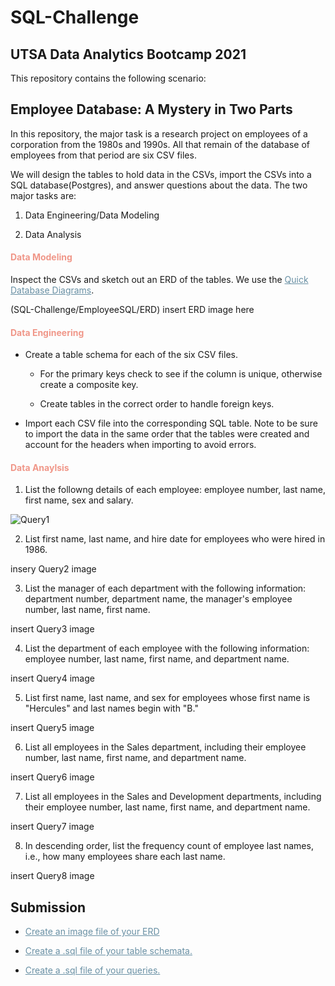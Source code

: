 # SQL-Challenge

## UTSA Data Analytics Bootcamp 2021

This repository contains the following scenario:

## Employee Database: A Mystery in Two Parts

In this repository, the major task is a research project on employees of a corporation from the 1980s and 1990s. All that remain of the database of employees from that period are six CSV files.

We will design the tables to hold data in the CSVs, import the CSVs into a SQL database(Postgres), and answer questions about the data. The two major tasks are:

1. Data Engineering/Data Modeling

2. Data Analysis

<h4 style="color:#F09789">Data Modeling</h4>

Inspect the CSVs and sketch out an ERD of the tables. We use the <a href="https://app.quickdatabasediagrams.com/#/" target="_blank" style="color:#6990A4">Quick Database Diagrams</a>.

(SQL-Challenge/EmployeeSQL/ERD) insert ERD image here

<h4 style="color:#F09789">Data Engineering</h4>

* Create a table schema for each of the six CSV files.

    * For the primary keys check to see if the column is unique, otherwise create a composite key. 

    * Create tables in the correct order to handle foreign keys.

* Import each CSV file into the corresponding SQL table. Note to be sure to import the data in the same order that the tables were created and account for the headers when importing to avoid errors. 

<h4 style="color:#F09789">Data Anaylsis</h4>

1. List the followng details of each employee: employee number, last name, first name, sex and salary.

![Query1](SQL-Challenge/EmployeeSQL/ERD)

2. List first name, last name, and hire date for employees who were hired in 1986.

insery Query2 image

3. List the manager of each department with the following information: department number, department name, the manager's employee number, last name, first name.

insert Query3 image

4. List the department of each employee with the following information: employee number, last name, first name, and department name.
 
 insert Query4 image

 5. List first name, last name, and sex for employees whose first name is "Hercules" and last names begin with "B."

 insert Query5 image

 6. List all employees in the Sales department, including their employee number, last name, first name, and department name.

insert Query6 image

7. List all employees in the Sales and Development departments, including their employee number, last name, first name, and department name.

insert Query7 image

8. In descending order, list the frequency count of employee last names, i.e., how many employees share each last name.

insert Query8 image

## Submission

* <a href="https://github.com/ashleylynnl/SQL-Challenge/blob/main/EmployeeSQL/ERD.png" target="_blank" style="color:#6990A4"> Create an image file of your ERD</a>

* <a href="https://github.com/ashleylynnl/SQL-Challenge/blob/main/EmployeeSQL/schema.sql" target="_blank" style="color:#6990A4"> Create a .sql file of your table schemata. </a>

* <a href="https://github.com/ashleylynnl/SQL-Challenge/blob/main/EmployeeSQL/query.sql" target="_blank" style="color:#6990A4"> Create a .sql file of your queries. </a>
